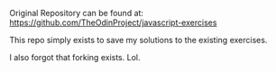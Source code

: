 Original Repository can be found at: https://github.com/TheOdinProject/javascript-exercises

This repo simply exists to save my solutions to the existing exercises.

I also forgot that forking exists. Lol.